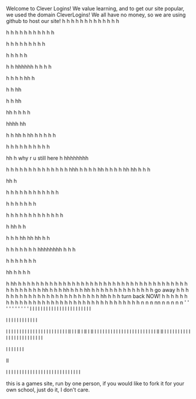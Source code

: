 Welcome to Clever Logins! We value learning, and to get our site popular, we used the domain CleverLogins! We all have no money, so we are using github to host our site! 
h
h
h
h
h
h
h
h
h
h
h
h
h

h
h
h
h
h
h
h
h
h
h
h

h
h
h
h
h
h
h
h
h

h
h
h
h
h

h
h
hhhhhh
h
h
h
h

h
h
h
h
hh
h

h
h
hh

h
h
hh

hh
h
h
h
h

hhhh
hh

h
h
hh
h
hh
h
h
h
h
h

h
h
h
h
h
h
h
h
h
h

hh
h
why r u still here
h
hhhhhhhh


h
h
h
h
h
h
h
h
h
h
h
h
h
h
hhh
h
h
h
h
hh
h
h
h
h
hh
hh
h
h
h

hh
h

h
h
h
h
h
h
h
h
h
h
h
h

h
h
h
h
h
h
h

h
h
h
h
h
h
h
h
h
h
h
h
h

h
hh
h
h

h
h
h
hh
hh
hh
h
h

h
h
h
h
h
h
h
hhhhhhhh
h
h
h

h
h
h
h
h
h
h

hh
h
h
h
h

h
hh
h
h
h
h
h
h
h
h
h
h
h
h
h
h
h
h
h
h
h
h
h
h
h
h
h
h
h
h
h
h
h
h
h
h
h
h
h
h
h
h
h
h
h
h
h
h
hh
h
h
h
hh
h
h
h
hh
h
h
h
h
h
h
h
h
h
h
h
h
h
h
go away
h
h
h
h
h
h
h
h
h
h
h
h
h
h
h
h
h
h
h
h
h
h
h
h
hh
h
h
h
turn back NOW!
h
h
h
h
h
h
h
h
h
h
h
h
h
h
h
h
h
h
h
h
h
h
h
h
h
h
h
h
h
h
h
h
h
h
h
h
n
n
n
nn
n
n
n
n
n
'
'
'
'
'
'
'
'
'
'
l
l
l
l
l
l
l
l
l
l
l
l
l
l
l
l
l
l
l
l
l
l
l

l
l
l
l
l
l
l
l
l
l
l
l

l
l
l
l
l
l
l
l
l
l
l
l
l
l
l
l
l
l
l
l
l
l
l
ll
l
l
ll
l
ll
l
ll
l
l
l
l
l
l
l
l
l
l
l
l
l
l
l
l
l
l
l
l
l
l
l
ll
ll
l
l
l
l
l
l
l
l
l
l
l
l
l
l
l
l
l
l
l
l
l
l
l
l

l
l
l
l
l
l
l

ll

l
l
l
l
l
l
l
l
l
l
l
l
l
l
l
l
l
l
l
l
l
l
l
l
l
l
l
l












this is a games site, run by one person, if you would like to fork it for your own school, just do it, I don't care.
